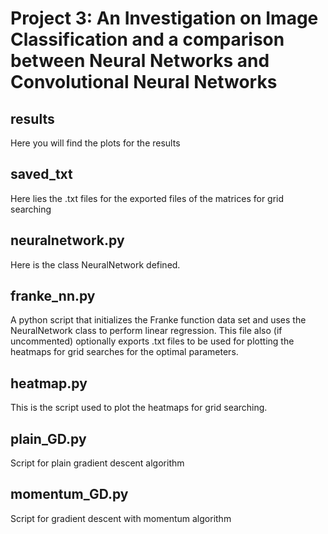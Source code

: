 # Project 3: An Investigation on Image Classification and a comparison between Neural Networks and Convolutional Neural Networks
results
--------
Here you will find the plots for the results

saved_txt
--------
Here lies the .txt files for the exported files of the matrices for grid searching

neuralnetwork.py
--------
Here is the class NeuralNetwork defined.

franke_nn.py
--------
A python script that initializes the Franke function data set and uses the NeuralNetwork class to perform linear regression. This file also (if uncommented) optionally exports .txt files to be used for plotting the heatmaps for grid searches for the optimal parameters.

heatmap.py
--------
This is the script used to plot the heatmaps for grid searching.

plain_GD.py
--------
Script for plain gradient descent algorithm

momentum_GD.py
--------
Script for gradient descent with momentum algorithm